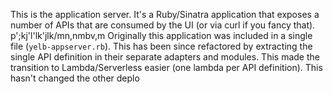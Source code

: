 This is the application server. It's a Ruby/Sinatra application that exposes a number of APIs that are consumed by the UI (or via curl if you fancy that). 
p';kj'l'lk'jlk/mn,nmbv,m
Originally this application was included in a single file (`yelb-appserver.rb`). This has been since refactored by extracting the single API definition in their separate adapters and modules. This made the transition to Lambda/Serverless easier (one lambda per API definition). This hasn't changed the other deplo
